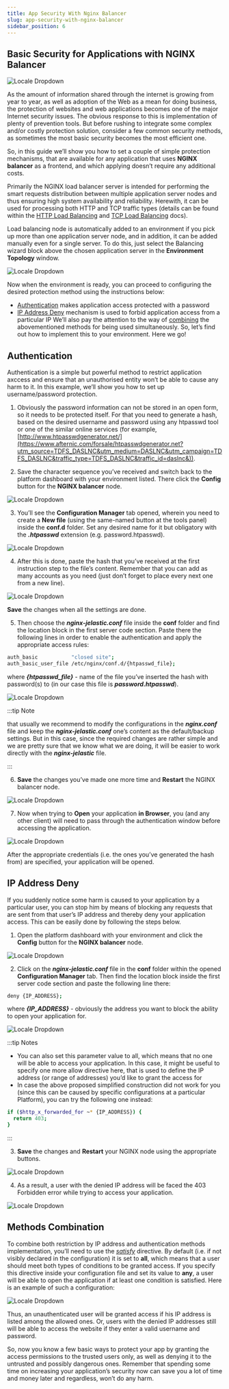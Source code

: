 ```yaml
---
title: App Security With Nginx Balancer
slug: app-security-with-nginx-balancer
sidebar_position: 6
---
```


## Basic Security for Applications with NGINX Balancer

<div style={{
    display: 'grid',
    gridTemplateColumns: '0.15fr 1fr',
    gap: '10px'
}}>
<div>
<div style={{
    display: 'flex',
    alignItems: 'center',
    justifyContent: 'cetner',
}}>

![Locale Dropdown](./img/AppSecuritywithNGINXBalancer/cloud.png)

</div>
</div>
<div>

As the amount of information shared through the internet is growing from year to year, as well as adoption of the Web as a mean for doing business, the protection of websites and web applications becomes one of the major Internet security issues. The obvious response to this is implementation of plenty of prevention tools. But before rushing to integrate some complex and/or costly protection solution, consider a few common security methods, as sometimes the most basic security becomes the most efficient one.

</div>
</div>

So, in this guide we’ll show you how to set a couple of simple protection mechanisms, that are available for any application that uses **NGINX balancer** as a frontend, and which applying doesn’t require any additional costs.

Primarily the NGINX load balancer server is intended for performing the smart requests distribution between multiple application server nodes and thus ensuring high system availability and reliability. Herewith, it can be used for processing both HTTP and TCP traffic types (details can be found within the [HTTP Load Balancing](/load-balancers/load-balancing) and [TCP Load Balancing](/load-balancers/nginx/tcp-load-balancing) docs).

Load balancing node is automatically added to an environment if you pick up more than one application server node, and in addition, it can be added manually even for a single server. To do this, just select the Balancing wizard block above the chosen application server in the **Environment Topology** window.

<div style={{
    display:'flex',
    justifyContent: 'center',
    margin: '0 0 1rem 0'
}}>

![Locale Dropdown](./img/AppSecuritywithNGINXBalancer/env-wiz.png)

</div>

Now when the environment is ready, you can proceed to configuring the desired protection method using the instructions below:

- [Authentication](/load-balancers/nginx/app-security-with-nginx-balancer#authentication) makes application access protected with a password
- [IP Address Deny](/load-balancers/nginx/app-security-with-nginx-balancer#ip-address-deny) mechanism is used to forbid application access from a particular IP
  We’ll also pay the attention to the way of [combining](/load-balancers/nginx/app-security-with-nginx-balancer#methods-combination) the abovementioned methods for being used simultaneously. So, let’s find out how to implement this to your environment. Here we go!

## Authentication

Authentication is a simple but powerful method to restrict application axccess and ensure that an unauthorised entity won’t be able to cause any harm to it. In this example, we’ll show you how to set up username/password protection.

1. Obviously the password information can not be stored in an open form, so it needs to be protected itself. For that you need to generate a hash, based on the desired username and password using any htpasswd tool or one of the similar online services (for example, [http://www.htpasswdgenerator.net/](https://www.afternic.com/forsale/htpasswdgenerator.net?utm_source=TDFS_DASLNC&utm_medium=DASLNC&utm_campaign=TDFS_DASLNC&traffic_type=TDFS_DASLNC&traffic_id=daslnc&)).

2. Save the character sequence you’ve received and switch back to the platform dashboard with your environment listed. There click the **Config** button for the **NGINX balancer** node.

<div style={{
    display:'flex',
    justifyContent: 'center',
    margin: '0 0 1rem 0'
}}>

![Locale Dropdown](./img/AppSecuritywithNGINXBalancer/config.png)

</div>

3. You’ll see the **Configuration Manager** tab opened, wherein you need to create a **New file** (using the same-named button at the tools panel) inside the **conf.d** folder. Set any desired name for it but obligatory with the **_.htpasswd_** extension (e.g. password.htpasswd).

<div style={{
    display:'flex',
    justifyContent: 'center',
    margin: '0 0 1rem 0'
}}>

![Locale Dropdown](./img/AppSecuritywithNGINXBalancer/new-file.png)

</div>

4. After this is done, paste the hash that you’ve received at the first instruction step to the file’s content. Remember that you can add as many accounts as you need (just don’t forget to place every next one from a new line).

<div style={{
    display:'flex',
    justifyContent: 'center',
    margin: '0 0 1rem 0'
}}>

![Locale Dropdown](./img/AppSecuritywithNGINXBalancer/passwords.png)

</div>

**Save** the changes when all the settings are done.

5. Then choose the **_nginx-jelastic.conf_** file inside the **conf** folder and find the location block in the first server code section. Paste there the following lines in order to enable the authentication and apply the appropriate access rules:

```bash
auth_basic           "closed site";
auth_basic_user_file /etc/nginx/conf.d/{htpasswd_file};
```

where **_{htpasswd_file}_** - name of the file you’ve inserted the hash with password(s) to (in our case this file is **_password.htpasswd_**).

<div style={{
    display:'flex',
    justifyContent: 'center',
    margin: '0 0 1rem 0'
}}>

![Locale Dropdown](./img/AppSecuritywithNGINXBalancer/conf.png)

</div>

:::tip Note

that usually we recommend to modify the configurations in the **_nginx.conf_** file and keep the **_nginx-jelastic.conf_** one’s content as the default/backup settings. But in this case, since the required changes are rather simple and we are pretty sure that we know what we are doing, it will be easier to work directly with the **_nginx-jelastic_** file.

:::

6. **Save** the changes you’ve made one more time and **Restart** the NGINX balancer node.

<div style={{
    display:'flex',
    justifyContent: 'center',
    margin: '0 0 1rem 0'
}}>

![Locale Dropdown](./img/AppSecuritywithNGINXBalancer/restart.png)

</div>

7. Now when trying to **Open** your application **in Browser**, you (and any other client) will need to pass through the authentication window before accessing the application.

<div style={{
    display:'flex',
    justifyContent: 'center',
    margin: '0 0 1rem 0'
}}>

![Locale Dropdown](./img/AppSecuritywithNGINXBalancer/auth.png)

</div>

After the appropriate credentials (i.e. the ones you’ve generated the hash from) are specified, your application will be opened.

## IP Address Deny

If you suddenly notice some harm is caused to your application by a particular user, you can stop him by means of blocking any requests that are sent from that user’s IP address and thereby deny your application access. This can be easily done by following the steps below.

1. Open the platform dashboard with your environment and click the **Config** button for the **NGINX balancer** node.

<div style={{
    display:'flex',
    justifyContent: 'center',
    margin: '0 0 1rem 0'
}}>

![Locale Dropdown](./img/AppSecuritywithNGINXBalancer/config.png)

</div>

2. Click on the **_nginx-jelastic.conf_** file in the **conf** folder within the opened **Configuration Manager** tab. Then find the location block inside the first server code section and paste the following line there:

```bash
deny {IP_ADDRESS};
```

where **_{IP_ADDRESS}_** - obviously the address you want to block the ability to open your application for.

<div style={{
    display:'flex',
    justifyContent: 'center',
    margin: '0 0 1rem 0'
}}>

![Locale Dropdown](./img/AppSecuritywithNGINXBalancer/conf-2.png)

</div>

:::tip Notes

- You can also set this parameter value to all, which means that no one will be able to access your application. In this case, it might be useful to specify one more allow directive here, that is used to define the IP address (or range of addresses) you’d like to grant the access for
- In case the above proposed simplified construction did not work for you (since this can be caused by specific configurations at a particular Platform), you can try the following one instead:

```bash
if ($http_x_forwarded_for ~* {IP_ADDRESS}) {
  return 403;
}
```

:::

3. **Save** the changes and **Restart** your NGINX node using the appropriate buttons.

<div style={{
    display:'flex',
    justifyContent: 'center',
    margin: '0 0 1rem 0'
}}>

![Locale Dropdown](./img/AppSecuritywithNGINXBalancer/restart.png)

</div>

4. As a result, a user with the denied IP address will be faced the 403 Forbidden error while trying to access your application.

<div style={{
    display:'flex',
    justifyContent: 'center',
    margin: '0 0 1rem 0'
}}>

![Locale Dropdown](./img/AppSecuritywithNGINXBalancer/forbidden.png)

</div>

## Methods Combination

To combine both restriction by IP address and authentication methods implementation, you’ll need to use the _[satisfy](https://nginx.org/en/docs/http/ngx_http_core_module.html#satisfy)_ directive. By default (i.e. if not visibly declared in the configuration) it is set to **all**, which means that a user should meet both types of conditions to be granted access. If you specify this directive inside your configuration file and set its value to **any**, a user will be able to open the application if at least one condition is satisfied. Here is an example of such a configuration:

<div style={{
    display:'flex',
    justifyContent: 'center',
    margin: '0 0 1rem 0'
}}>

![Locale Dropdown](./img/AppSecuritywithNGINXBalancer/conf-3.png)

</div>

Thus, an unauthenticated user will be granted access if his IP address is listed among the allowed ones. Or, users with the denied IP addresses still will be able to access the website if they enter a valid username and password.

So, now you know a few basic ways to protect your app by granting the access permissions to the trusted users only, as well as denying it to the untrusted and possibly dangerous ones. Remember that spending some time on increasing your application’s security now can save you a lot of time and money later and regardless, won’t do any harm.
